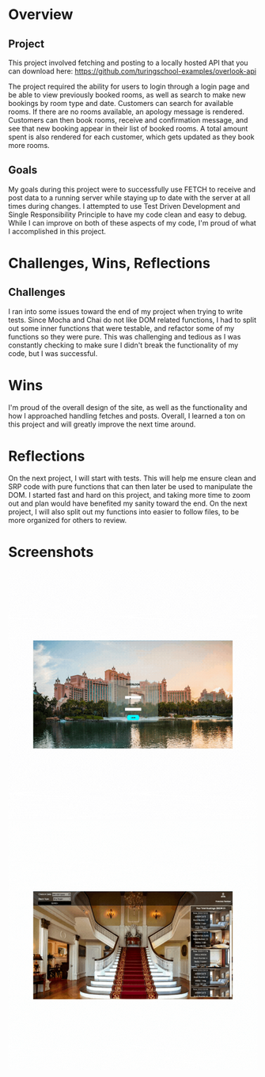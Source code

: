 # Overview
## Project
This project involved fetching and posting to a locally hosted API that you can download here:
https://github.com/turingschool-examples/overlook-api

The project required the ability for users to login through a login page and be able to view previously booked rooms, as well as search to make new bookings by room type and date. Customers can search for available rooms. If there are no rooms available, an apology message is rendered. Customers can then book rooms, receive and confirmation message, and see that new booking appear in their list of booked rooms. A total amount spent is also rendered for each customer, which gets updated as they book more rooms.

## Goals
My goals during this project were to successfully use FETCH to receive and post data to a running server while staying up to date with the server at all times during changes. I attempted to use Test Driven Development and Single Responsibility Principle to have my code clean and easy to debug. While I can improve on both of these aspects of my code, I'm proud of what I accomplished in this project.

# Challenges, Wins, Reflections
## Challenges
I ran into some issues toward the end of my project when trying to write tests. Since Mocha and Chai do not like DOM related functions, I had to split out some inner functions that were testable, and refactor some of my functions so they were pure. This was challenging and tedious as I was constantly checking to make sure I didn't break the functionality of my code, but I was successful.

# Wins
I'm proud of the overall design of the site, as well as the functionality and how I approached handling fetches and posts. Overall, I learned a ton on this project and will greatly improve the next time around.

# Reflections
On the next project, I will start with tests. This will help me ensure clean and SRP code with pure functions that can then later be used to manipulate the DOM. I started fast and hard on this project, and taking more time to zoom out and plan would have benefited my sanity toward the end. On the next project, I will also split out my functions into easier to follow files, to be more organized for others to review.

# Screenshots
![Login Page View](src/images/LoginPage.gif)
![Dashboard View](src/images/DashboardView.gif)